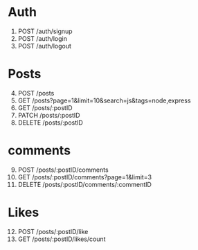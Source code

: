 # Auth

1. POST /auth/signup
2. POST /auth/login
3. POST /auth/logout

# Posts

4. POST /posts
5. GET /posts?page=1&limit=10&search=js&tags=node,express
6. GET /posts/:postID
7. PATCH /posts/:postID
8. DELETE /posts/:postID

# comments

9. POST /posts/:postID/comments
10. GET /posts/:postID/comments?page=1&limit=3
11. DELETE /posts/:postID/comments/:commentID

# Likes

12. POST /posts/:postID/like
13. GET /posts/:postID/likes/count
